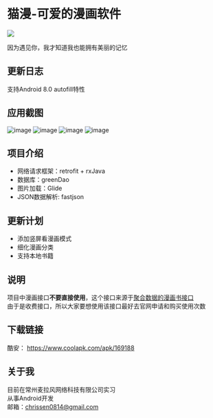 # 猫漫-可爱的漫画软件
![](https://img.shields.io/badge/license-MIT-000000.svg)  
  
  因为遇见你，我才知道我也能拥有美丽的记忆
## 更新日志
支持Android 8.0 autofill特性
## 应用截图
![image](http://github.com/chrissen0814/Cartoon/raw/master/screenshot/screenshot_main.png)
![image](http://github.com/chrissen0814/Cartoon/raw/master/screenshot/screenshot_category.png)
![image](http://github.com/chrissen0814/Cartoon/raw/master/screenshot/screenshot_search.png)
![image](http://github.com/chrissen0814/Cartoon/raw/master/screenshot/screenshot_about.png)
## 项目介绍
+ 网络请求框架：retrofit + rxJava
+ 数据库：greenDao
+ 图片加载：Glide
+ JSON数据解析: fastjson
## 更新计划
+ 添加竖屏看漫画模式
+ 细化漫画分类
+ 支持本地书籍
## 说明
项目中漫画接口**不要直接使用**，这个接口来源于[聚合数据的漫画书接口](https://www.juhe.cn/docs/api/id/163)  
由于是收费接口，所以大家要想使用该接口最好去官网申请和购买使用次数
## 下载链接
酷安： https://www.coolapk.com/apk/169188
## 关于我
目前在常州麦拉风网络科技有限公司实习  
从事Android开发  
邮箱：chrissen0814@gmail.com
